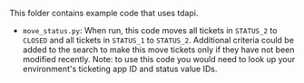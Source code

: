 This folder contains example code that uses tdapi.

* `move_status.py`: When run, this code moves all tickets in `STATUS_2` to `CLOSED`
  and all tickets in `STATUS_1` to `STATUS_2`. Additional criteria could be added to
  the search to make this move tickets only if they have not been modified recently.
  Note: to use this code you would need to look up your environment's ticketing app
  ID and status value IDs.
